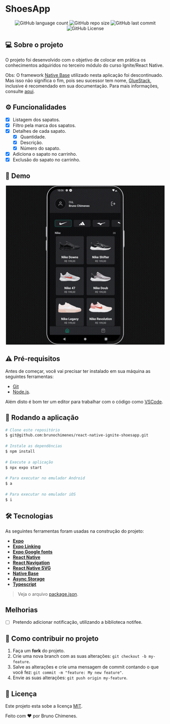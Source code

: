 # ShoesApp

<p align="center">
  <img alt="GitHub language count" src="https://img.shields.io/github/languages/count/brunochimenes/react-native-ignite-shoesapp?color=%252304D361" />
  <img alt="GitHub repo size" src="https://img.shields.io/github/repo-size/brunochimenes/react-native-ignite-shoesapp?color=%252304D361" />
  <img alt="GitHub last commit" src="https://img.shields.io/github/last-commit/brunochimenes/react-native-ignite-shoesapp?color=%252304D361" />
  <img alt="GitHub License" src="https://img.shields.io/github/license/brunochimenes/react-native-ignite-shoesapp?color=%252304D361" />
</p>

## 💻 Sobre o projeto

O projeto foi desenvolvido com o objetivo de colocar em prática os conhecimentos adquiridos no terceiro módulo do curso Ignite/React Native.

Obs: O framework [Native Base](https://nativebase.io/) utilizado nesta aplicação foi descontinuado. Mas isso não significa o fim, pois seu sucessor tem nome, [GlueStack](https://gluestack.io/), inclusive é recomendado em sua documentação. Para mais informações, consulte [aqui](https://nativebase.io/blogs/road-ahead-with-gluestack-ui).

## ⚙️ Funcionalidades

- [x] Listagem dos sapatos.
- [x] Filtro pela marca dos sapatos.
- [x] Detalhes de cada sapato.
  - [x] Quantidade.
  - [x] Descrição.
  - [x] Número do sapato.
- [x] Adiciona o sapato no carrinho.
- [x] Exclusão do sapato no carrinho.

## 📱 Demo

<p align="center">
<img width='500' height='500' alt="Demo" src="/.github/assets/demo.gif" />  
</p>

## ⚠️ Pré-requisitos

Antes de começar, você vai precisar ter instalado em sua máquina as seguintes ferramentas:

- [Git](https://git-scm.com)
- [Node.js](https://nodejs.org/en/).

Além disto é bom ter um editor para trabalhar com o código como [VSCode](https://code.visualstudio.com/).

## 🧭 Rodando a aplicação

```bash
# Clone este repositório
$ git@github.com:brunochimenes/react-native-ignite-shoesapp.git

# Instale as dependências
$ npm install

# Execute a aplicação
$ npx expo start

# Para executar no emulador Android
$ a

# Para executar no emulador iOS
$ i
```

## 🛠 Tecnologias

As seguintes ferramentas foram usadas na construção do projeto:

- **[Expo](https://expo.io/)**
- **[Expo Linking](https://docs.expo.dev/guides/linking/)**
- **[Expo Google fonts](https://github.com/expo/google-fonts)**
- **[React Native](https://reactnative.dev/)**
- **[React Navigation](https://reactnavigation.org/)**
- **[React Native SVG](https://docs.expo.dev/versions/latest/sdk/svg/)**
- **[Native Base](https://nativebase.io/)**
- **[Async Storage](https://docs.expo.dev/versions/latest/sdk/async-storage/)**
- **[Typescript](https://www.typescriptlang.org/)**

> Veja o arquivo [package.json](https://github.com/brunochimenes/react-native-ignite-shoesapp/blob/main/package.json).

## Melhorias

- [ ] Pretendo adicionar notificação, utilizando a biblioteca notifee.

## 💪 Como contribuir no projeto

1. Faça um **fork** do projeto.
2. Crie uma nova branch com as suas alterações: `git checkout -b my-feature`.
3. Salve as alterações e crie uma mensagem de commit contando o que você fez: `git commit -m "feature: My new feature"`.
4. Envie as suas alterações: `git push origin my-feature`.

## 📝 Licença

Este projeto esta sobe a licença [MIT](./LICENSE).

Feito com ❤️ por Bruno Chimenes.
